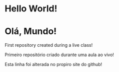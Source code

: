 # Hello World! 
# Olá, Mundo!

First repository created during a live class!

Primeiro repositório criado durante uma aula ao vivo!


Esta linha  foi alterada no propiro site do github!
